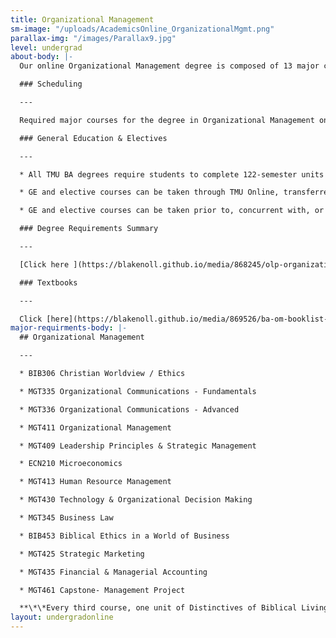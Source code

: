 ```yaml
---
title: Organizational Management
sm-image: "/uploads/AcademicsOnline_OrganizationalMgmt.png"
parallax-img: "/images/Parallax9.jpg"
level: undergrad
about-body: |-
  Our online Organizational Management degree is composed of 13 major courses totaling 39 semester units. This program has been designed to help students develop effective leadership and management skills in the business arena from a distinctly biblical perspective. The curriculum is organized to provide a greater understanding of the management field, the communication tools necessary for success, and the biblical framework for a Christian in the workplace.

  ### Scheduling

  ---

  Required major courses for the degree in Organizational Management online are taught in two 8-week blocks over three semesters each year. Students taking one course per block are able to complete the major coursework in 28 months. By taking more than one course per block, the program can be completed in as little as 14 months.

  ### General Education & Electives

  ---

  * All TMU BA degrees require students to complete 122-semester units which includes major coursework (39 units), General Education (GE) requirements (65 units), and unrestricted electives (18 units).

  * GE and elective courses can be taken through TMU Online, transferred in from another accredited college or university, and/or via Advanced Placement or CLEP (subject to TMU transfer credit policies).

  * GE and elective courses can be taken prior to, concurrent with, or subsequent to completion of the major coursework.

  ### Degree Requirements Summary

  ---

  [Click here ](https://blakenoll.github.io/media/868245/olp-organizational-management-tmu.pdf "OLP Organizational Management-TMU.pdf")to print a summary of the degree requirements for BA in Organizational Management.

  ### Textbooks

  ---

  Click [here](https://blakenoll.github.io/media/869526/ba-om-booklist-new.pdf "BA-OM Booklist NEW.pdf") to view the Textbooks for all Online Organizational Management courses.
major-requirments-body: |-
  ## Organizational Management

  ---

  * BIB306 Christian Worldview / Ethics

  * MGT335 Organizational Communications - Fundamentals

  * MGT336 Organizational Communications - Advanced

  * MGT411 Organizational Management

  * MGT409 Leadership Principles & Strategic Management

  * ECN210 Microeconomics

  * MGT413 Human Resource Management

  * MGT430 Technology & Organizational Decision Making

  * MGT345 Business Law

  * BIB453 Biblical Ethics in a World of Business

  * MGT425 Strategic Marketing

  * MGT435 Financial & Managerial Accounting

  * MGT461 Capstone- Management Project

  **\*\*Every third course, one unit of Distinctives of Biblical Living is required.**
layout: undergradonline
---
```


